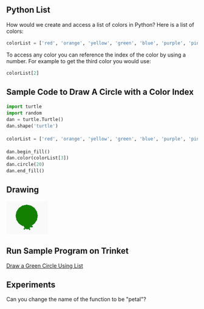 ## Python List

How would we create and access a list of colors in Python?
Here is a list of colors:

```python
colorList = ['red', 'orange', 'yellow', 'green', 'blue', 'purple', 'pink', 'brown', 'gray', 'gold']
```
To access any color you can reference the index of the color by using a number.  For example to get the third
color you would use:

```python
colorList[2]
```

## Sample Code to Draw A Circle with a Color Index
```python
import turtle
import random
dan = turtle.Turtle()
dan.shape('turtle')

colorList = ['red', 'orange', 'yellow', 'green', 'blue', 'purple', 'pink', 'brown', 'gray', 'gold']

dan.begin_fill()
dan.color(colorList[3])
dan.circle(20)
dan.end_fill()
```

## Drawing
![](../img/green-circle.png)

## Run Sample Program on Trinket
[Draw a Green Circle Using List](https://trinket.io/python/6b93c1711f)

## Experiments
Can you change the name of the function to be "petal"?